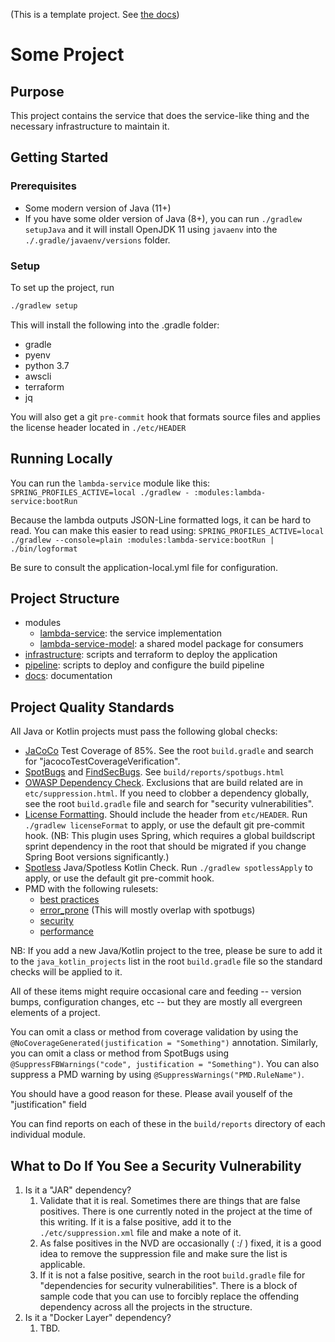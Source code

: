 (This is a template project. See [the docs](./docs/index.md))

Some Project
============


Purpose
-------

This project contains the service that does the service-like thing and the necessary infrastructure to maintain it.


Getting Started
---------------

### Prerequisites

 * Some modern version of Java (11+)
 * If you have some older version of Java (8+), you can run `./gradlew setupJava` and it will install OpenJDK 11 using `javaenv`
   into the `./.gradle/javaenv/versions` folder.
 
### Setup

To set up the project, run 

```bash
./gradlew setup
```

This will install the following into the .gradle folder:

 * gradle
 * pyenv
 * python 3.7
 * awscli
 * terraform
 * jq
 
You will also get a git `pre-commit` hook that formats source files and applies 
the license header located in `./etc/HEADER`

Running Locally
---------------

You can run the `lambda-service` module like this:
``SPRING_PROFILES_ACTIVE=local ./gradlew - :modules:lambda-service:bootRun``

Because the lambda outputs JSON-Line formatted logs, it can be hard to read. You can make this easier to read using:
``SPRING_PROFILES_ACTIVE=local ./gradlew --console=plain :modules:lambda-service:bootRun | ./bin/logformat``

Be sure to consult the application-local.yml file for configuration.

Project Structure
-----------------

 * modules
   * [lambda-service](./modules/lambda-service/README.md): the service implementation
   * [lambda-service-model](./modules/lambda-service-model/README.md): a shared model package for consumers
* [infrastructure](./infrastructure/README.md): scripts and terraform to deploy the application
* [pipeline](./pipeline/README.md): scripts to deploy and configure the build pipeline
* [docs](./docs/index.md): documentation

Project Quality Standards
-------------------------

All Java or Kotlin projects must pass the following global checks:

 * [JaCoCo](https://www.eclemma.org/jacoco/) Test Coverage of 85%. See the root `build.gradle` and search for 
   "jacocoTestCoverageVerification".
 * [SpotBugs](https://spotbugs.github.io/) and [FindSecBugs](https://find-sec-bugs.github.io/). 
   See `build/reports/spotbugs.html`
 * [OWASP Dependency Check](https://owasp.org/www-project-dependency-check/). Exclusions that are build related are in 
   `etc/suppression.html`. If you need to clobber a
   dependency globally, see the root `build.gradle` file and search for "security vulnerabilities".
 * [License Formatting](https://github.com/hierynomus/license-gradle-plugin). Should include the header from `etc/HEADER`.
   Run `./gradlew licenseFormat` to apply, or use the
   default git pre-commit hook. (NB: This plugin uses Spring, which requires a global buildscript sprint dependency 
   in the root that should be migrated if you change Spring Boot versions significantly.)
 * [Spotless](https://github.com/diffplug/spotless) Java/Spotless Kotlin Check. Run `./gradlew spotlessApply` to apply, 
   or use the default git pre-commit hook.
 * PMD with the following rulesets:
    * [best practices](https://pmd.github.io/latest/pmd_rules_java_bestpractices.html)
    * [error_prone](https://pmd.github.io/latest/pmd_rules_java_errorprone.html) (This will mostly overlap with spotbugs)
    * [security](https://pmd.github.io/latest/pmd_rules_java_errorprone.html)
    * [performance](https://pmd.github.io/latest/pmd_rules_java_performance.html)
 
 NB: If you add a new Java/Kotlin project to the tree, please be sure to add it to the `java_kotlin_projects` list in 
 the root `build.gradle` file so the standard checks will be applied to it.
 
 All of these items might require occasional care and feeding -- version bumps, configuration changes, etc -- but they 
 are mostly all evergreen elements of a project.
    
You can omit a class or method from coverage validation by using the ``@NoCoverageGenerated(justification = "Something")`` 
annotation. Similarly, you can omit a class or method from SpotBugs using 
``@SuppressFBWarnings("code", justification = "Something")``. You can also suppress a PMD warning by using 
``@SuppressWarnings("PMD.RuleName")``.

You should have a good reason for these. Please avail youself of the "justification" field 

You can find reports on each of these in the ``build/reports`` directory of each individual module.

What to Do If You See a Security Vulnerability
----------------------------------------------

 1. Is it a "JAR" dependency?
     1. Validate that it is real. Sometimes there are things that are false positives. There is one currently noted in the 
        project at the time of this writing. If it is a false positive, add it to the `./etc/suppression.xml` file and make 
        a note of it.
     1. As false positives in the NVD are occasionally ( :/ ) fixed, it is a good idea to remove the suppression file 
        and make sure the list is applicable.
     1. If it is not a false positive, search in the root `build.gradle` file for "dependencies for security 
        vulnerabilities". There is a block of sample code that you can use to forcibly replace the offending dependency 
        across all the projects in the structure.
 1. Is it a "Docker Layer" dependency?
    1. TBD.